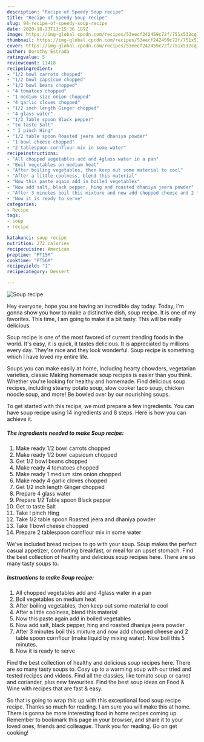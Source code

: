 ```yaml
---
description: "Recipe of Speedy Soup recipe"
title: "Recipe of Speedy Soup recipe"
slug: 94-recipe-of-speedy-soup-recipe
date: 2020-10-23T13:15:36.189Z
image: https://img-global.cpcdn.com/recipes/53eecf242459c72f/751x532cq70/soup-recipe-recipe-main-photo.jpg
thumbnail: https://img-global.cpcdn.com/recipes/53eecf242459c72f/751x532cq70/soup-recipe-recipe-main-photo.jpg
cover: https://img-global.cpcdn.com/recipes/53eecf242459c72f/751x532cq70/soup-recipe-recipe-main-photo.jpg
author: Dorothy Estrada
ratingvalue: 5
reviewcount: 11418
recipeingredient:
- "1/2 bowl carrots chopped"
- "1/2 bowl capsicum chopped"
- "1/2 bowl beans chopped"
- "4 tomatoes chopped"
- "1 medium size onion chopped"
- "4 garlic cloves chopped"
- "1/2 inch length Ginger chopped"
- "4 glass water"
- "1/2 Table spoon Black pepper"
- "to taste Salt"
- " I pinch Hing"
- "1/2 table spoon Roasted jeera and dhaniya powder"
- "1 bowl cheese chopped"
- "2 tablespoon cornflour mix in some water"
recipeinstructions:
- "All chopped vegetables add and 4glass water in a pan"
- "Boil vegetables on medium heat"
- "After boiling vegetables, then keep out some material to cool"
- "After a little coolness, blend this material"
- "Now this paste again add in boiled vegetables"
- "Now add salt, black pepper, hing and roasted dhaniya jeera powder"
- "After 3 minutes boil this mixture and now add chopped cheese and 2 table spoon cornflour (make liquid by mixing water). Now boil this 5 minutes."
- "Now it is ready to serve"
categories:
- Recipe
tags:
- soup
- recipe

katakunci: soup recipe 
nutrition: 272 calories
recipecuisine: American
preptime: "PT15M"
cooktime: "PT56M"
recipeyield: "1"
recipecategory: Dessert

---
```



![Soup recipe](https://img-global.cpcdn.com/recipes/53eecf242459c72f/751x532cq70/soup-recipe-recipe-main-photo.jpg)

Hey everyone, hope you are having an incredible day today. Today, I'm gonna show you how to make a distinctive dish, soup recipe. It is one of my favorites. This time, I am going to make it a bit tasty. This will be really delicious.

Soup recipe is one of the most favored of current trending foods in the world. It's easy, it is quick, it tastes delicious. It is appreciated by millions every day. They're nice and they look wonderful. Soup recipe is something which I have loved my entire life.

Soups you can make easily at home, including hearty chowders, vegetarian varieties, classic Making homemade soup recipes is easier than you think. Whether you&#39;re looking for healthy and homemade. Find delicious soup recipes, including steamy potato soup, slow cooker taco soup, chicken noodle soup, and more! Be bowled over by our nourishing soups.


To get started with this recipe, we must prepare a few ingredients. You can have soup recipe using 14 ingredients and 8 steps. Here is how you can achieve it.

<!--inarticleads1-->

##### The ingredients needed to make Soup recipe:

1. Make ready 1/2 bowl carrots chopped
1. Make ready 1/2 bowl capsicum chopped
1. Get 1/2 bowl beans chopped
1. Make ready 4 tomatoes chopped
1. Make ready 1 medium size onion chopped
1. Make ready 4 garlic cloves chopped
1. Get 1/2 inch length Ginger chopped
1. Prepare 4 glass water
1. Prepare 1/2 Table spoon Black pepper
1. Get to taste Salt
1. Take  I pinch Hing
1. Take 1/2 table spoon Roasted jeera and dhaniya powder
1. Take 1 bowl cheese chopped
1. Prepare 2 tablespoon cornflour mix in some water


We&#39;ve included bread recipes to go with your soup. Soup makes the perfect casual appetizer, comforting breakfast, or meal for an upset stomach. Find the best collection of healthy and delicious soup recipes here. There are so many tasty soups to. 

<!--inarticleads2-->

##### Instructions to make Soup recipe:

1. All chopped vegetables add and 4glass water in a pan
1. Boil vegetables on medium heat
1. After boiling vegetables, then keep out some material to cool
1. After a little coolness, blend this material
1. Now this paste again add in boiled vegetables
1. Now add salt, black pepper, hing and roasted dhaniya jeera powder
1. After 3 minutes boil this mixture and now add chopped cheese and 2 table spoon cornflour (make liquid by mixing water). Now boil this 5 minutes.
1. Now it is ready to serve


Find the best collection of healthy and delicious soup recipes here. There are so many tasty soups to. Cosy up to a warming soup with our tried and tested recipes and videos. Find all the classics, like tomato soup or carrot and coriander, plus new favourites. Find the best soup ideas on Food &amp; Wine with recipes that are fast &amp; easy. 

So that is going to wrap this up with this exceptional food soup recipe recipe. Thanks so much for reading. I am sure you will make this at home. There is gonna be more interesting food in home recipes coming up. Remember to bookmark this page in your browser, and share it to your loved ones, friends and colleague. Thank you for reading. Go on get cooking!
